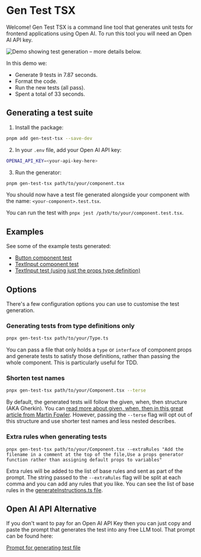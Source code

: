 # Gen Test TSX

Welcome! Gen Test TSX is a command line tool that generates unit tests for
frontend applications using Open AI. To run this tool you will need an Open AI
API key.

![Demo showing test generation – more details below.](https://github.com/ChrisLaneAU/gen-test-tsx/tree/main/src/assets/demo.gif)

In this demo we:

- Generate 9 tests in 7.87 seconds.
- Format the code.
- Run the new tests (all pass).
- Spent a total of 33 seconds.

## Generating a test suite

1. Install the package:

```sh
pnpm add gen-test-tsx --save-dev
```

2. In your `.env` file, add your Open AI API key:

```sh
OPENAI_API_KEY=<your-api-key-here>
```

3. Run the generator:

```sh
pnpm gen-test-tsx path/to/your/component.tsx
```

You should now have a test file generated alongside your component with the
name: `<your-component>.test.tsx`.

You can run the test with `pnpx jest /path/to/your/component.test.tsx`.

## Examples

See some of the example tests generated:

- [Button component test](https://github.com/ChrisLaneAU/gen-test-tsx/tree/main/src/tests/components/Button.test.tsx)
- [TextInput component test](https://github.com/ChrisLaneAU/gen-test-tsx/tree/main/src/tests/components/TextInput.test.tsx)
- [TextInput test (using just the props type definition)](https://github.com/ChrisLaneAU/gen-test-tsx/tree/main/src/tests/types/TextInput.test.tsx)

## Options

There's a few configuration options you can use to customise the test
generation.

### Generating tests from type definitions only

```sh
pnpx gen-test-tsx path/to/your/Type.ts
```

You can pass a file that only holds a `type` or `interface` of component props
and generate tests to satisfy those definitions, rather than passing the whole
component. This is particularly useful for TDD.

### Shorten test names

```sh
pnpx gen-test-tsx path/to/your/Component.tsx --terse
```

By default, the generated tests will follow the given, when, then structure (AKA
Gherkin). You can
[read more about given, when, then in this great article from Martin Fowler](https://martinfowler.com/bliki/GivenWhenThen.html).
However, passing the `--terse` flag will opt out of this structure and use
shorter test names and less nested describes.

### Extra rules when generating tests

```
pnpx gen-test-tsx path/to/your/Component.tsx --extraRules "Add the filename in a comment at the top of the file,Use a props generator function rather than assigning default props to variables"
```

Extra rules will be added to the list of base rules and sent as part of the
prompt. The string passed to the `--extraRules` flag will be split at each comma
and you can add any rules that you like. You can see the list of base rules in
the
[generateInstructions.ts file](https://github.com/ChrisLaneAU/gen-test-tsx/tree/main/src/lib/generateInstructions.ts).

## Open AI API Alternative

If you don't want to pay for an Open AI API Key then you can just copy and paste
the prompt that generates the test into any free LLM tool. That prompt can be
found here:

[Prompt for generating test file](https://github.com/ChrisLaneAU/gen-test-tsx/tree/main/src/lib/generateInstructions.ts)
